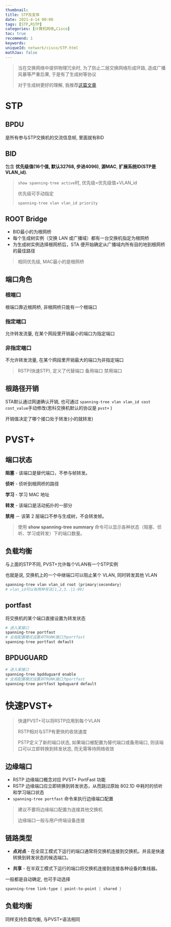```yaml
---
thumbnail:
title: STP及变体
date: 2021-4-14 00:00
tags: [STP,RSTP]
categories: [计算机网络,Cisco]
toc: true
recommend: 1
keywords: 
uniqueId: network/cisco/STP.html
mathJax: false
---
```


>  当在交换网络中提供物理冗余时, 为了防止二层交换网络形成环路, 造成广播风暴等严重后果, 于是有了生成树等协议
>
> 对于生成树更好的理解, 我推荐[这篇文章](https://www.zhihu.com/answer/109458339)

<!-- more -->

# STP

## BPDU

是所有参与STP交换机的交流信息帧, 里面就有BID

## BID

包含 **优先级值(16个值, 默认32768, 步进4096)**, **源MAC**, **扩展系统ID(STP是VLAN_id)**.

> `show spanning-tree active`时, 优先级=优先级值+VLAN_id
>
> 优先级可手动指定
>
> `spanning-tree vlan vlan_id priority`

## ROOT Bridge

- BID最小的为根网桥
- 每个生成树实例（交换 LAN 或广播域）都有一台交换机指定为根网桥
- 为生成树实例选择根网桥后，STA 便开始确定从广播域内所有目的地到根网桥的最佳路径

> 相同优先级, MAC最小的是根网桥

## 端口角色

### 根端口

根端口靠近根网桥, 非根网桥只能有一个根端口

### 指定端口

允许转发流量, 在某个网段里开销最小的端口为指定端口

### 非指定端口

不允许转发流量, 在某个网段里开销最大的端口为非指定端口

> RSTP(快速STP), 定义了代替端口 备用端口 禁用端口

## 根路径开销

STA默认通过网速确认开销, 也可通过 `spanning-tree vlan vlan_id cost cost_value`手动修改(思科交换机默认的协议是 `pvst+` )

开销值决定了哪个接口处于转发(小的就转发)

# PVST+

## 端口状态

**阻塞** - 该端口是替代端口，不参与帧转发。

**侦听** - 侦听到根网桥的路径

**学习** - 学习 MAC 地址

**转发** - 该端口是活动拓扑的一部分

**禁用** － 该第 2 层端口不参与生成树，不会转发帧。

> 使用 **show spanning-tree summary** 命令可以显示各种状态（阻塞、侦听、学习或转发）下的端口数量。

## 负载均衡

与上面的STP不同, PVST+允许每个VLAN有一个STP实例

也就是说, 交换机上的一个中继端口可以阻止某个 VLAN, 同时转发其他 VLAN

```powershell
spanning-tree vlan vlan_id root {primary|secondary}
# vlan_id可以有两种写法[1,2,3..|1-99]
```

## portfast

将交换机的某个端口直接设置为转发状态

```powershell
# 进入某接口
spanning-tree portfast 
# 全局配置模式设置非TRUNK接口为portfast
spanning-tree portfast default 
```

## BPDUGUARD

```powershell
# 进入某接口
spanning-tree bpdduguard enable
# 全局配置模式设置非TRUNK接口为portfast
spanning-tree portfast bpduguard default
```



# 快速PVST+

> 快速PVST+可以将RSTP应用到每个VLAN
>
> RSTP相对与STP有更快的收敛速度
>
> PSTP定义了新的端口状态, 如果端口被配置为替代端口或备用端口, 则该端口可以立即转换到转发状态, 而无需等待网络收敛

## 边缘端口

- RSTP 边缘端口概念对应 PVST+ PortFast 功能
- RSTP 边缘端口应立即转换到转发状态，从而跳过原始 802.1D 中耗时的侦听和学习端口状态
- `spanning-tree portfast` 命令来执行边缘端口配置

> 建议不要将边缘端口配置为连接其他交换机
>
> 边缘端口一般与用户终端设备连接

## 链路类型

- **点对点** - 在全双工模式下运行的端口通常将交换机连接到交换机，并且是快速转换到转发状态的候选端口。

- **共享** - 在半双工模式下运行的端口将交换机连接到连接各种设备的集线器。

一般都是自动确定, 也可手动选择

```powershell
spanning-tree link-type { point-to-point | shared }
```

## 负载均衡

同样支持负载均衡, 与PVST+语法相同